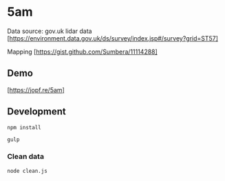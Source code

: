 # 5am
Data source:
gov.uk lidar data [https://environment.data.gov.uk/ds/survey/index.jsp#/survey?grid=ST57]

Mapping
[https://gist.github.com/Sumbera/11114288]

## Demo
[https://jopf.re/5am]

	
## Development
`npm install`

`gulp`

### Clean data
`node clean.js`
